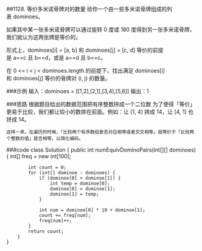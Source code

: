 ##1128. 等价多米诺骨牌对的数量
给你一个由一些多米诺骨牌组成的列表 dominoes。

如果其中某一张多米诺骨牌可以通过旋转 0 度或 180 度得到另一张多米诺骨牌，我们就认为这两张牌是等价的。

形式上，dominoes[i] = [a, b] 和 dominoes[j] = [c, d] 等价的前提是 a==c 且 b==d，或是 a==d 且 b==c。

在 0 <= i < j < dominoes.length 的前提下，找出满足 dominoes[i] 和 dominoes[j] 等价的骨牌对 (i, j) 的数量。

###示例
    输入：dominoes = [[1,2],[2,1],[3,4],[5,6]]
    输出：1

###思路
    根据题目给出的数据范围把有序整数拼成一个二位数
    为了使得「等价」更易于比较，我们都让较小的数排在前面。例如：让 [1, 4] 拼成 14，让 [4, 1] 也拼成 14。
    
    这样一来，在遍历的时候，「比较两个有序数组是否对应相等或者交叉相等」就等价于「比较两个整数的值」是否相等，以简化编码。
    
###code
    class Solution {
        public int numEquivDominoPairs(int[][] dominoes) {
            int[] freq = new int[100];
    
            int count = 0;
            for (int[] dominoe : dominoes) {
                if (dominoe[0] > dominoe[1]) {
                    int temp = dominoe[0];
                    dominoe[0] = dominoe[1];
                    dominoe[1] = temp;
                }
    
                int num = dominoe[0] * 10 + dominoe[1];
                count += freq[num];
                freq[num]++;
            }
            return count;
        }
    }
